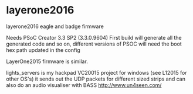 # layerone2016

layerone2016 eagle and badge firmware

Needs 
  PSoC Creator  3.3 SP2 (3.3.0.9604)
  First build will generate all the generated code and so on, different versions of PSOC will need the boot hex path updated in the config
  
LayerOne2015 firmware is similar.

lights_servers is my hackpad VC20015 project for windows (see L12015 for other OS's) it sends out the UDP packets for different sized strips and can also do an audio visualiser with BASS http://www.un4seen.com/
